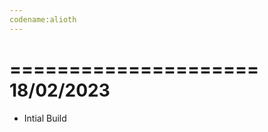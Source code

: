 ```yaml
---
codename:alioth
---
```


=====================
    18/02/2023
=====================

* Intial Build
